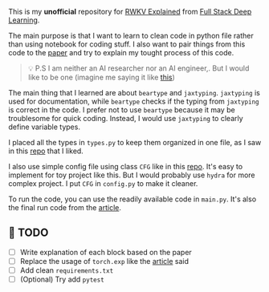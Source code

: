 This is my **unofficial** repository for [RWKV Explained](https://fullstackdeeplearning.com/blog/posts/rwkv-explainer/) from [Full Stack Deep Learning](https://fullstackdeeplearning.com/).

The main purpose is that I want to learn to clean code in python file rather than using notebook for coding stuff. I also want to pair things from this code to the [paper](http://arxiv.org/abs/2305.13048) and try to explain my tought process of this code.

> 💡 P.S I am neither an AI researcher nor an AI engineer,. But I would like to be one (imagine me saying it like [this](https://www.youtube.com/shorts/qX-NxSfvhmQ))


The main thing that I learned are about `beartype` and `jaxtyping`. `jaxtyping` is used for documentation, while `beartype` checks if the typing from `jaxtyping` is correct in the code. I prefer not to use `beartype` because it may be troublesome for quick coding. Instead, I would use `jaxtyping` to clearly define variable types.

I placed all the types in `types.py` to keep them organized in one file, as I saw in this [repo](https://github.com/probml/dynamax) that I liked.

I also use simple config file using class `CFG` like in this [repo](https://github.com/kyegomez/RT-2/blob/main/train.py#L52). It's easy to implement for toy project like this. But I would probably use `hydra` for more complex project. I put `CFG` in `config.py` to make it cleaner.

To run the code, you can use the readily available code in `main.py`. It's also the final run code from the [article](https://fullstackdeeplearning.com/blog/posts/rwkv-explainer/).

## 📝 TODO
- [ ] Write explanation of each block based on the paper
- [ ] Replace the usage of `torch.exp` like the [article](https://fullstackdeeplearning.com/blog/posts/rwkv-explainer/) said
- [ ] Add clean `requirements.txt`
- [ ] (Optional) Try add `pytest` 